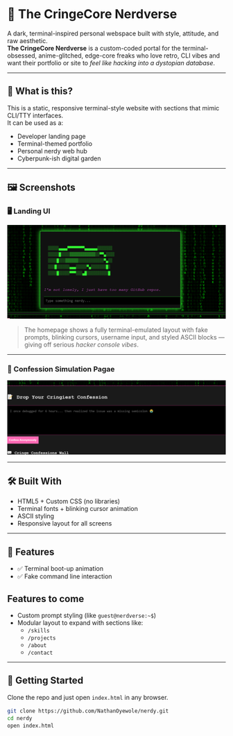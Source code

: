# 🖤 The CringeCore Nerdverse

A dark, terminal-inspired personal webspace built with style, attitude, and raw aesthetic.  
**The CringeCore Nerdverse** is a custom-coded portal for the terminal-obsessed, anime-glitched, edge-core freaks who love retro, CLI vibes and want their portfolio or site to *feel like hacking into a dystopian database*.

---

## 🔧 What is this?

This is a static, responsive terminal-style website with sections that mimic CLI/TTY interfaces.  
It can be used as a:

- Developer landing page
- Terminal-themed portfolio
- Personal nerdy web hub
- Cyberpunk-ish digital garden

---

## 🖼️ Screenshots

### 🖥️ Landing UI

![Main Terminal Interface](/assets/new_COOK_1%20(1).PNG)

> The homepage shows a fully terminal-emulated layout with fake prompts, blinking cursors, username input, and styled ASCII blocks — giving off serious *hacker console vibes*.

---

### 🧠 Confession Simulation Pagae

![Confession Mode Interface](./assets/new_COOK_2%20(1).png)

>

---

## 🛠️ Built With

- HTML5 + Custom CSS (no libraries)
- Terminal fonts + blinking cursor animation
- ASCII styling
- Responsive layout for all screens

---

## 🧪 Features

- ✅ Terminal boot-up animation
- ✅ Fake command line interaction

## Features to come
- Custom prompt styling (like `guest@nerdverse:~$`)
- Modular layout to expand with sections like:
  - `/skills`
  - `/projects`
  - `/about`
  - `/contact`

---

## 🚀 Getting Started

Clone the repo and just open `index.html` in any browser.

```bash
git clone https://github.com/NathanOyewole/nerdy.git
cd nerdy
open index.html
